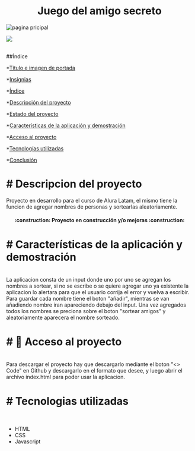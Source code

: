 <h1 align="center"> Juego del amigo secreto </h1>

![pagina pricipal](https://github.com/user-attachments/assets/8a5bfd04-b307-4d64-9cdf-8fa91a5863ff)

  <p align="left">
   <img src="https://img.shields.io/badge/STATUS-EN%20DESAROLLO-green">
  </p>
<br>
##Índice

*[Título e imagen de portada](#Título-e-imagen-de-portada)

*[Insignias](#insignias)

*[Índice](#índice)

*[Descripción del proyecto](#descripción-del-proyecto)

*[Estado del proyecto](#Estado-del-proyecto)

*[Características de la aplicación y demostración](#Características-de-la-aplicación-y-demostración)

*[Acceso al proyecto](#acceso-proyecto)

*[Tecnologías utilizadas](#tecnologías-utilizadas)

*[Conclusión](#conclusión)

<h1> # Descripcion del proyecto </h1>
<p>
  Proyecto en desarrollo para el curso de Alura Latam, el mismo tiene la funcion de agregar nombres de personas y sortearlas aleatoriamente.
</p>

<h4 align="center">
:construction: Proyecto en construcción y/o mejoras :construction:
</h4>

<h1># Características de la aplicación y demostración </h1>
<br>
La aplicacion consta de un input donde uno por uno se agregan los nombres a sortear, si no se escribe o se quiere agregar uno ya existente la aplicacion lo alertara para que el usuario
corrija el error y vuelva a escribir. Para guardar cada nombre tiene el boton "añadir", mientras se van añadiendo nombre iran apareciendo debajo del input.
Una vez agregados todos los nombres se preciona sobre el boton "sortear amigos" y aleatoriamente aparecera el nombre sorteado.
<br>

<h1> # 📁 Acceso al proyecto </h1>

<br>
Para descargar el proyecto hay que descargarlo mediante el boton "<> Code" en Github y descargarlo en el formato que desee, y luego abrir el archivo index.html para poder usar la aplicacion.
<br>

<h1> # Tecnologias utilizadas </h1>
<br>
<ul>
  <li>
    HTML
  </li>
  <li>
    CSS
  </li>
  <li>
    Javascript
  </li>
</ul>


